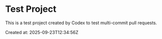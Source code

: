 # Test Project

This is a test project created by Codex to test multi-commit pull requests.

Created at: 2025-09-23T12:34:56Z

